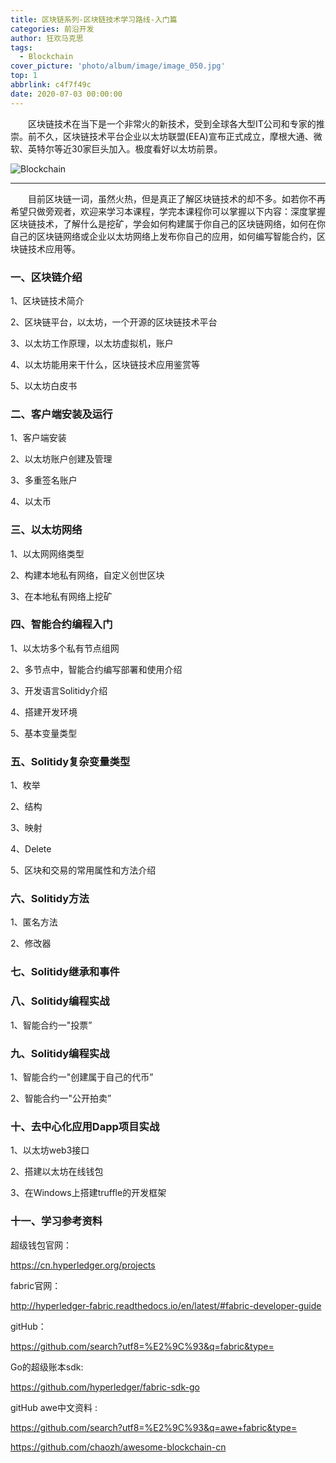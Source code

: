 ```yaml
---
title: 区块链系列-区块链技术学习路线-入门篇
categories: 前沿开发
author: 狂欢马克思
tags:
  - Blockchain
cover_picture: 'photo/album/image/image_050.jpg'
top: 1
abbrlink: c4f7f49c
date: 2020-07-03 00:00:00
---
```



&emsp;&emsp;区块链技术在当下是一个非常火的新技术，受到全球各大型IT公司和专家的推崇。前不久，区块链技术平台企业以太坊联盟(EEA)宣布正式成立，摩根大通、微软、英特尔等近30家巨头加入。极度看好以太坊前景。


<!-- more -->

![Blockchain](https://www.hosiang.cn/photo/album/image/image_056.jpg "Blockchain区块链技术了解-Java版")

---

&emsp;&emsp;目前区块链一词，虽然火热，但是真正了解区块链技术的却不多。如若你不再希望只做旁观者，欢迎来学习本课程，学完本课程你可以掌握以下内容：深度掌握区块链技术，了解什么是挖矿，学会如何构建属于你自己的区块链网络，如何在你自己的区块链网络或企业以太坊网络上发布你自己的应用，如何编写智能合约，区块链技术应用等。

### 一、区块链介绍

1、区块链技术简介

2、区块链平台，以太坊，一个开源的区块链技术平台

3、以太坊工作原理，以太坊虚拟机，账户

4、以太坊能用来干什么，区块链技术应用鉴赏等

5、以太坊白皮书

### 二、客户端安装及运行

1、客户端安装

2、以太坊账户创建及管理

3、多重签名账户

4、以太币

### 三、以太坊网络
    
1、以太网网络类型

2、构建本地私有网络，自定义创世区块

3、在本地私有网络上挖矿

### 四、智能合约编程入门

1、以太坊多个私有节点组网

2、多节点中，智能合约编写部署和使用介绍

3、开发语言Solitidy介绍

4、搭建开发环境

5、基本变量类型

### 五、Solitidy复杂变量类型

1、枚举

2、结构

3、映射

4、Delete

5、区块和交易的常用属性和方法介绍

### 六、Solitidy方法

1、匿名方法

2、修改器

### 七、Solitidy继承和事件

### 八、Solitidy编程实战

1、智能合约一"投票”

### 九、Solitidy编程实战

1、智能合约一"创建属于自己的代币”

2、智能合约一"公开拍卖”

### 十、去中心化应用Dapp项目实战

1、以太坊web3接口

2、搭建以太坊在线钱包

3、在Windows上搭建truffle的开发框架

### 十一、学习参考资料

超级钱包官网： 

https://cn.hyperledger.org/projects

fabric官网：  

http://hyperledger-fabric.readthedocs.io/en/latest/#fabric-developer-guide

gitHub：  

https://github.com/search?utf8=%E2%9C%93&q=fabric&type=

Go的超级账本sdk:  

https://github.com/hyperledger/fabric-sdk-go

gitHub  awe中文资料 :  

https://github.com/search?utf8=%E2%9C%93&q=awe+fabric&type=

https://github.com/chaozh/awesome-blockchain-cn
